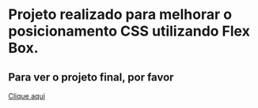 # Projeto realizado para melhorar o posicionamento CSS utilizando Flex Box.
## Para ver o projeto final, por favor
<a href="https://projeto-flex-box-three.vercel.app/#"> Clique aqui </a>
